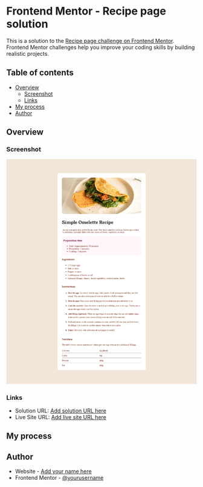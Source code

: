 # Frontend Mentor - Recipe page solution

This is a solution to the [Recipe page challenge on Frontend Mentor](https://github.com/briankrou/recipe-page-Frontend-mentor-). Frontend Mentor challenges help you improve your coding skills by building realistic projects. 

## Table of contents

- [Overview](#overview)
  - [Screenshot](#screenshot)
  - [Links](#links)
- [My process](#my-process)
- [Author](#author)



## Overview

### Screenshot

![](./preview.jpg)


### Links

- Solution URL: [Add solution URL here](https://github.com/briankrou/recipe-page-Frontend-mentor-)
- Live Site URL: [Add live site URL here](https://briankrou.github.io/recipe-page-Frontend-mentor-/)

## My process

## Author

- Website - [Add your name here](https://www.briankrou.com)
- Frontend Mentor - [@yourusername](https://www.frontendmentor.io/profile/briankrou)
